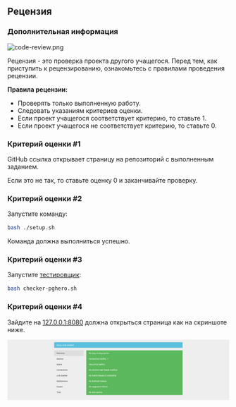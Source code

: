 ## Рецензия

### Дополнительная информация

<img src="../../../resources/code-review.png" alt="code-review.png" width="250"/>

Рецензия - это проверка проекта другого учащегося. Перед тем, как приступить к рецензированию, ознакомьтесь с правилами проведения рецензии.

**Правила рецензии:**

- Проверять только выполненную работу.
- Следовать указаниям критериев оценки.
- Если проект учащегося соответствует критерию, то ставьте 1.
- Если проект учащегося не соответствует критерию, то ставьте 0.

### Критерий оценки #1

GitHub ссылка открывает страницу на репозиторий с выполненным заданием.

Если это не так, то ставьте оценку 0 и заканчивайте проверку.

### Критерий оценки #2

Запустите команду:

```bash
bash ./setup.sh
```

Команда должна выполниться успешно.

### Критерий оценки #3

Запустите [тестировщик](https://stepik.org/media/attachments/lesson/702368/checker-pghero.sh):

```bash
bash checker-pghero.sh
```

### Критерий оценки #4

Зайдите на [127.0.0.1:8080](http://127.0.0.1:8080) должна открыться страница как на скриншоте ниже.

<img src="pghero.png" width="800">
